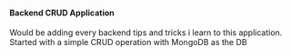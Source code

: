 #### Backend CRUD Application

Would be adding every backend tips and tricks i learn to this application. Started with a simple CRUD operation with MongoDB as the DB
